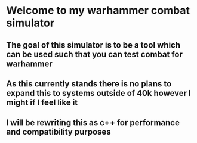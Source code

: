 # Welcome to my warhammer combat simulator

## The goal of this simulator is to be a tool which can be used such that you can test combat for warhammer
## As this currently stands there is no plans to expand this to systems outside of 40k however I might if I feel like it
## I will be rewriting this as c++ for performance and compatibility purposes